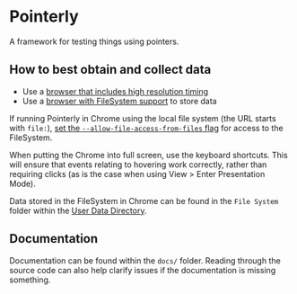 Pointerly
=========

A framework for testing things using pointers.

## How to best obtain and collect data

* Use a [browser that includes high resolution timing](http://caniuse.com/#search=navigation%20timing)
* Use a [browser with FileSystem support](http://caniuse.com/#search=filesystem) to store data

If running Pointerly in Chrome using the local file system (the URL starts with `file:`), [set the `--allow-file-access-from-files` flag](http://www.chromium.org/developers/how-tos/run-chromium-with-flags) for access to the FileSystem.

When putting the Chrome into full screen, use the keyboard shortcuts. This will ensure that events relating to hovering work correctly, rather than requiring clicks (as is the case when using View > Enter Presentation Mode).

Data stored in the FileSystem in Chrome can be found in the `File System` folder within the [User Data Directory](http://www.chromium.org/user-experience/user-data-directory).

## Documentation

Documentation can be found within the `docs/` folder. Reading through the source code can also help clarify issues if the documentation is missing something.
